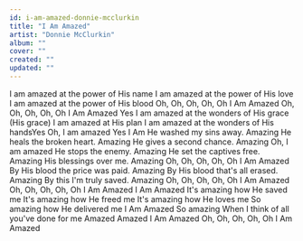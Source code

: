 ```yaml
---
id: i-am-amazed-donnie-mcclurkin
title: "I Am Amazed"
artist: "Donnie McClurkin"
album: ""
cover: ""
created: ""
updated: ""
---
```


I am amazed at the power of His name
I am amazed at the power of His love
I am amazed at the power of His blood
Oh, Oh, Oh, Oh, Oh I Am Amazed
Oh, Oh, Oh, Oh, Oh I Am Amazed
Yes I am amazed at the wonders of His grace (His grace)
I am amazed at His plan
I am amazed at the wonders of His handsYes
Oh, I am amazed Yes I Am
He washed my sins away. Amazing
He heals the broken heart. Amazing
He gives a second chance. Amazing
Oh, I am amazed
He stops the enemy. Amazing
He set the captives free. Amazing
His blessings over me. Amazing
Oh, Oh, Oh, Oh, Oh I Am Amazed
By His blood the price was paid. Amazing
By His blood that's all erased. Amazing
By this I'm truly saved. Amazing
Oh, Oh, Oh, Oh, Oh I Am Amazed
Oh, Oh, Oh, Oh, Oh I Am Amazed
I Am Amazed
It's amazing how He saved me
It's amazing how He freed me
It's amazing how He loves me
So amazing how He delivered me
I Am Amazed
So amazing
When I think of all you've done for me
Amazed
Amazed
I Am Amazed
Oh, Oh, Oh, Oh, Oh I Am Amazed